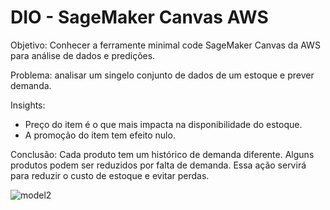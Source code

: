 # DIO - SageMaker Canvas AWS

Objetivo: Conhecer a ferramente minimal code SageMaker Canvas da AWS para análise de dados e predições.

Problema: analisar um singelo conjunto de dados de um estoque e prever demanda.

Insights:
- Preço do item é o que mais impacta na disponibilidade do estoque.
- A promoção do item tem efeito nulo.

Conclusão: 
Cada produto tem um histórico de demanda diferente. Alguns produtos podem ser reduzidos por falta de demanda. Essa ação servirá para reduzir o custo de estoque e evitar perdas. 


![model2](https://github.com/user-attachments/assets/4cabd88b-3534-434e-b328-5e7896b00bb2)
